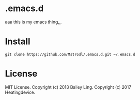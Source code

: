 .emacs.d
====================

aaa this is my emacs thing,,,

Install
=======

`git clone https://github.com/Mstrodl/.emacs.d.git ~/.emacs.d`

License
=======

MIT License. Copyright (c) 2013 Bailey Ling. Copyright (c) 2017 Heatingdevice.
